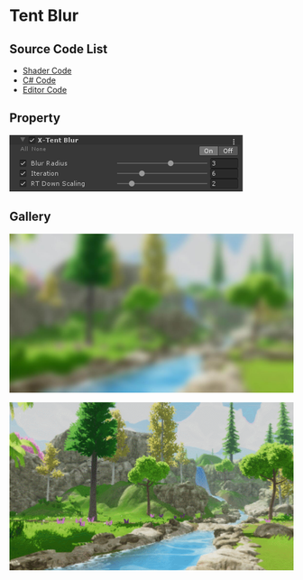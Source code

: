 
# Tent Blur

## Source Code List
- [Shader Code](Shader/TentBlur.shader)
- [C# Code](TentBlur.cs)
- [Editor Code](Editor/TentBlurEditor.cs)


## Property
![](https://raw.githubusercontent.com/QianMo/X-PostProcessing-Gallery/master/Media/Blur/TentBlur/TentBlurProperty.png)

## Gallery
![](https://raw.githubusercontent.com/QianMo/X-PostProcessing-Gallery/master/Media/Blur/TentBlur/TentBlur.jpg)

![](https://raw.githubusercontent.com/QianMo/X-PostProcessing-Gallery/master/Media/Blur/TentBlur/TentBlur.gif)